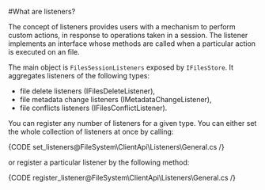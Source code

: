 ﻿#What are listeners?

The concept of listeners provides users with a mechanism to perform custom actions, in response to operations taken in a session. 
The listener implements an interface whose methods are called when a particular action is executed on an file.

The main object is `FilesSessionListeners` exposed by `IFilesStore`. It aggregates listeners of the following types:

* file delete listeners (IFilesDeleteListener),
* file metadata change listeners (IMetadataChangeListener),
* file conflicts listeners (IFilesConflictListener).

You can register any number of listeners for a given type. You can either set the whole collection of listeners at once by calling:

{CODE set_listeners@FileSystem\ClientApi\Listeners\General.cs /}

or register a particular listener by the following method:

{CODE register_listener@FileSystem\ClientApi\Listeners\General.cs /}


